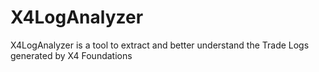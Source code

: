 # X4LogAnalyzer
X4LogAnalyzer is a tool to extract and better understand the Trade Logs generated by X4 Foundations
